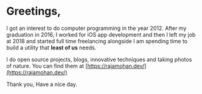 # **Greetings,**
I got an interest to do computer programming in the year 2012. After my graduation in 2016, I worked for iOS app development and then I left my job at 2018 and started full time freelancing alongside I am spending time to build a utility that **least of us** needs.

I do open source projects, blogs, innovative techniques and taking photos of nature. You can find them at [https://rajamohan.dev/](https://rajamohan.dev/)

Thank you, Have a nice day.